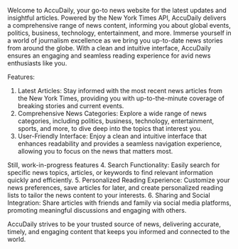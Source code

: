 Welcome to AccuDaily, your go-to news website for the latest updates and insightful articles. Powered by the New York Times API, AccuDaily delivers a comprehensive range of news content, informing you about global events, politics, business, technology, entertainment, and more. Immerse yourself in a world of journalism excellence as we bring you up-to-date news stories from around the globe. With a clean and intuitive interface, AccuDaily ensures an engaging and seamless reading experience for avid news enthusiasts like you.

Features:

1. Latest Articles: Stay informed with the most recent news articles from the New York Times, providing you with up-to-the-minute coverage of breaking stories and current events.
2. Comprehensive News Categories: Explore a wide range of news categories, including politics, business, technology, entertainment, sports, and more, to dive deep into the topics that interest you.
3. User-Friendly Interface: Enjoy a clean and intuitive interface that enhances readability and provides a seamless navigation experience, allowing you to focus on the news that matters most.

Still, work-in-progress features
4. Search Functionality: Easily search for specific news topics, articles, or keywords to find relevant information quickly and efficiently.
5. Personalized Reading Experience: Customize your news preferences, save articles for later, and create personalized reading lists to tailor the news content to your interests.
6. Sharing and Social Integration: Share articles with friends and family via social media platforms, promoting meaningful discussions and engaging with others.

AccuDaily strives to be your trusted source of news, delivering accurate, timely, and engaging content that keeps you informed and connected to the world.
